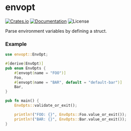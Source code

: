 # envopt

[![Crates.io](https://img.shields.io/crates/v/envopt.svg)](https://crates.io/crates/envopt)
[![Documentation](https://docs.rs/envopt/badge.svg)](https://docs.rs/envopt/)
![License](https://img.shields.io/crates/l/envopt.svg)

Parse environment variables by defining a struct.

### Example
```rust
use envopt::EnvOpt;

#[derive(EnvOpt)]
pub enum EnvOpts {
    #[envopt(name = "FOO")]
    Foo,
    #[envopt(name = "BAR", default = "default-bar")]
    Bar,
}

pub fn main() {
    EnvOpts::validate_or_exit();

    println!("FOO: {}", EnvOpts::Foo.value_or_exit());
    println!("BAR: {}", EnvOpts::Bar.value_or_exit());
}
```
